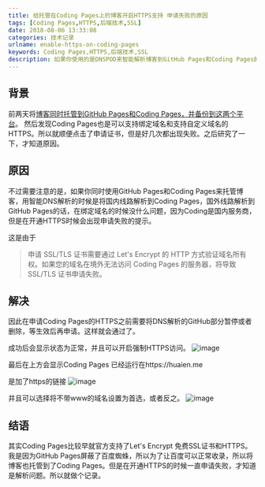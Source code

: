 ```yaml
---
title: 给托管在Coding Pages上的博客开启HTTPS支持 申请失败的原因
tags: [Coding Pages,HTTPS,后端技术,SSL]
date: 2018-08-06 13:33:08
categories: 技术记录
urlname: enable-https-on-coding-pages
keywords: Coding Pages,HTTPS,后端技术,SSL
description: 如果你使用的是DNSPOD来智能解析博客到GitHub Pages和Coding Pages的话，在开启HTTPS的时候就要注意了。域名解析的时候需要解析对地址，才能成功申请到SSL证书
---
```


## 背景
前两天将[博客同时托管到GitHub Pages和Coding Pages，并备份到这两个平台](http://blog.huaien.me/article/blogengine/how-to-backup-hexo-to-github/)。
然后发现Coding Pages也是可以支持绑定域名和支持自定义域名的HTTPS。所以就顺便点击了申请证书，但是好几次都出现失败。之后研究了一下，才知道原因。
## 原因
不过需要注意的是，如果你同时使用GitHub Pages和Coding Pages来托管博客，用智能DNS解析的时候是将国内线路解析到Coding Pages，国外线路解析到GitHub Pages的话，在绑定域名的时候没什么问题，因为Coding是国内服务商，但是在开通HTTPS时候会出现申请失败的提示。

这是由于
> 申请 SSL/TLS 证书需要通过 Let's Encrypt 的 HTTP 方式验证域名所有权。如果您的域名在境外无法访问 Coding Pages 的服务器，将导致 SSL/TLS 证书申请失败。

## 解决
因此在申请Coding Pages的HTTPS之前需要将DNS解析的GitHub部分暂停或者删除，等生效后再申请。这样就会通过了。

成功后会显示状态为正常，并且可以开启强制HTTPS访问。
![image](https://i.loli.net/2018/08/02/5b626c4079b0c.png)

最后在上方会显示Coding Pages 已经运行在https://huaien.me

是加了https的链接
![image](https://i.loli.net/2018/08/02/5b626c4067d8b.png)

并且可以选择将不带www的域名设置为首选，或者反之。
![image](https://i.loli.net/2018/08/02/5b626c405933a.png)

## 结语

其实Coding Pages比较早就官方支持了Let's Encrypt 免费SSL证书和HTTPS。我是因为GitHub Pages屏蔽了百度蜘蛛，所以为了让百度可以正常收录，所以将博客也托管到了Coding Pages。但是在开通HTTPS的时候一直申请失败，才知道是解析问题。所以就做个记录。